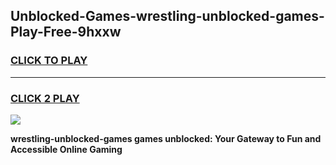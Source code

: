 
## Unblocked-Games-wrestling-unblocked-games-Play-Free-9hxxw
<h3>
<a href="https://premium76.site?title=wrestling-unblocked-games&ref=23A">CLICK TO PLAY</a></h3>
<hr>

<h3>
<a href="https://premium76.site?title=wrestling-unblocked-games&ref=23A">CLICK 2 PLAY</a>
  
</h3>

<a href="https://premium76.site?title=wrestling-unblocked-games&ref=23A"><img src="https://clearcache.store/games.png"></a>


**wrestling-unblocked-games games unblocked: Your Gateway to Fun and Accessible Online Gaming**
